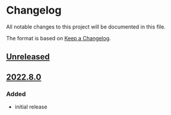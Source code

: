 # Changelog
All notable changes to this project will be documented in this file.

The format is based on [Keep a Changelog](https://keepachangelog.com/).

## [Unreleased]

## [2022.8.0]

### Added
- initial release

[Unreleased]: https://github.com/yaq-project/yaqd-mcc/-/compare/v2022.8.0...main
[2022.8.0]: https://github.com/yaq-project/yaqd-mcc/-/tags/v2022.8.0

